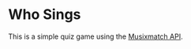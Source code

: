 # Who Sings

This is a simple quiz game using the [Musixmatch API](https://developer.musixmatch.com).
